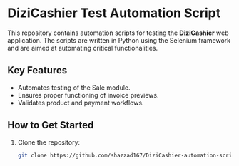 # DiziCashier Test Automation Script

This repository contains automation scripts for testing the **DiziCashier** web application. The scripts are written in Python using the Selenium framework and are aimed at automating critical functionalities.

## Key Features
- Automates testing of the Sale module.
- Ensures proper functioning of invoice previews.
- Validates product and payment workflows.

## How to Get Started
1. Clone the repository:
   ```bash
   git clone https://github.com/shazzad167/DiziCashier-automation-script.git
